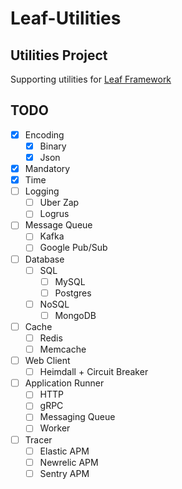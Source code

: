 # Leaf-Utilities

## Utilities Project
Supporting utilities for [Leaf Framework](https://github.com/paulusrobin/leaf)

## TODO
- [X] Encoding
    - [X] Binary
    - [X] Json
- [X] Mandatory
- [X] Time
- [ ] Logging
    - [ ] Uber Zap
    - [ ] Logrus
- [ ] Message Queue
    - [ ] Kafka
    - [ ] Google Pub/Sub
- [ ] Database
    - [ ] SQL
        - [ ] MySQL
        - [ ] Postgres
    - [ ] NoSQL
        - [ ] MongoDB
- [ ] Cache
    - [ ] Redis
    - [ ] Memcache
- [ ] Web Client
    - [ ] Heimdall + Circuit Breaker
- [ ] Application Runner
    - [ ] HTTP
    - [ ] gRPC
    - [ ] Messaging Queue
    - [ ] Worker
 - [ ] Tracer
    - [ ] Elastic APM
    - [ ] Newrelic APM
    - [ ] Sentry APM